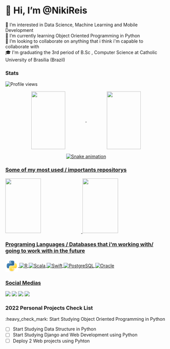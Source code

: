 # 👋 Hi, I’m @NikiReis
<div> 👀 I’m interested in Data Science, Machine Learning and Mobile Development </div>
<div> 🌱 I’m currently learning Object Oriented Programming in Python </div>
<div> 💞️ I’m looking to collaborate on anything that i think i'm capable to collaborate with </div>
<div> 🎓 I'm graduating the 3rd period of B.Sc , Computer Science at Catholic University of Brasília (Brazil) 
  
<h3> Stats</h3>
<div align="center">
  <div align="left">
    
  ![Profile views](https://gpvc.arturio.dev/nikireis)
    
  </div>
  <a href="https://github.com/NikiReis">
  <img height="180em" align="center" width="46%" src="https://github-readme-stats.vercel.app/api?username=nikireis&show_icons=true&theme=noctis_minimus&include_all_commits=true&count_private=true"/>
  <img height="180em" align="center" width="46%" src="https://github-readme-stats.vercel.app/api/top-langs/?username=nikireis&layout=compact&langs_count=7&theme=noctis_minimus"/>
    
  ![Snake animation](https://github.com/nikireis/nikireis/blob/output/github-contribution-grid-snake.svg)

</div>
  
<h3> Some of my most used / importants repositorys </h3>  
<div align="left">
  <div>
    <a href="https://github.com/NikiReis/Python--Exercises">
    <img aling="left" height="170em" width="47%" src="https://github-readme-stats.vercel.app/api/pin/?username=nikireis&repo=python--exercises&theme=noctis_minimus"/>
    <a href="https://github.com/NikiReis/Pratic_Projects_UCB">
    <img aling="left" height="170em" width="47%" src="https://github-readme-stats.vercel.app/api/pin/?username=nikireis&repo=pratic_projects_ucb&theme=noctis_minimus"/>
    </div>
</div>
     
    
<h3>Programing Languages / Databases that i'm working with/ going to work with in the future</h3>
<div align="left">
  <img align="center" alt="Python" height="40" width="40" src="https://raw.githubusercontent.com/devicons/devicon/master/icons/python/python-original.svg" >
  <img align="center" alt="R" height="40" width="40" src="https://cdn.jsdelivr.net/gh/devicons/devicon/icons/r/r-original.svg" >
  <img align="center" alt="Scala" height="40" width="40" src="https://cdn.jsdelivr.net/gh/devicons/devicon/icons/scala/scala-original.svg" >
  <img align="center" alt="Swift" height="40" width="40" src="https://cdn.jsdelivr.net/gh/devicons/devicon/icons/swift/swift-original.svg" >
  <img align="center" alt="PostgreSQL" height="40" width="40" src="https://cdn.jsdelivr.net/gh/devicons/devicon/icons/postgresql/postgresql-plain.svg" >
  <img align="center" alt="Oracle" height="75" width="75" src="https://cdn.jsdelivr.net/gh/devicons/devicon/icons/oracle/oracle-original.svg" >
</div>
  
<h3>Social Medias</h3>
<div> 
  <a href="https://www.instagram.com/linekreis/" target="_blank"><img src="https://img.shields.io/badge/-Instagram-%23E4405F?style=for-the-badge&logo=instagram&logoColor=white" target="_blank"></a>
  <a href = "mailto:linekreis@hotmail.com.com"><img src="https://img.shields.io/badge/Email-0078D4?style=for-the-badge&logo=microsoft-outlook&logoColor=white" target="_blank"></a>
  <a href="https://www.linkedin.com/in/linekreis/" target="_blank"><img src="https://img.shields.io/badge/-LinkedIn-%230077B5?style=for-the-badge&logo=linkedin&logoColor=white" target="_blank"></a>
  <a href="https://open.spotify.com/user/linekerreis12"><img src="https://img.shields.io/badge/Spotify-1ED760?style=for-the-badge&logo=spotify&logoColor=white"taget="_blank"></a>
</div>

<h3> 2022 Personal Projects Check List </h3>
 :heavy_check_mark: Start Studying Object Oriented Programming in Python
    
- [ ] Start Studying Data Structure in Python
- [ ] Start Studying Django and Web Development using Python    
- [ ] Deploy 2 Web projects using Pyhton 
